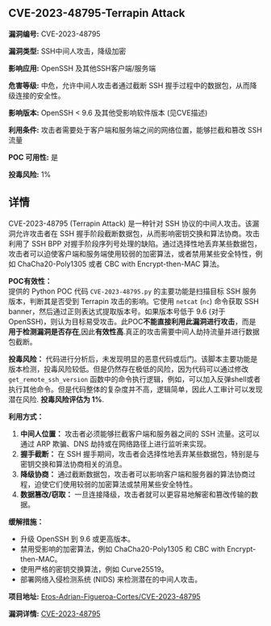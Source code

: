 ## CVE-2023-48795-Terrapin Attack

**漏洞编号:** CVE-2023-48795

**漏洞类型:** SSH中间人攻击，降级加密

**影响应用:** OpenSSH 及其他SSH客户端/服务端

**危害等级:** 中危，允许中间人攻击者通过截断 SSH 握手过程中的数据包，从而降级连接的安全性。

**影响版本:** OpenSSH < 9.6 及其他受影响软件版本 (见CVE描述)

**利用条件:** 攻击者需要处于客户端和服务端之间的网络位置，能够拦截和篡改 SSH 流量

**POC 可用性:** 是

**投毒风险:** 1%

## 详情

CVE-2023-48795 (Terrapin Attack) 是一种针对 SSH 协议的中间人攻击。该漏洞允许攻击者在 SSH 握手阶段截断数据包，从而影响密钥交换和算法协商。攻击利用了 SSH BPP 对握手阶段序列号处理的缺陷。通过选择性地丢弃某些数据包，攻击者可以迫使客户端和服务端使用较弱的加密算法，或者禁用某些安全特性，例如 ChaCha20-Poly1305 或者 CBC with Encrypt-then-MAC 算法。  

**POC有效性：**  
提供的 Python POC 代码 `CVE-2023-48795.py`  的主要功能是扫描目标 SSH 服务版本，判断其是否受到 Terrapin 攻击的影响。它使用 `netcat` (`nc`) 命令获取 SSH banner，然后通过正则表达式提取版本号。如果版本号低于 9.6 (对于 OpenSSH)，则认为目标易受攻击。此POC**不能直接利用此漏洞进行攻击**，而是**用于检测漏洞是否存在**,因此**有效性高**.真正的攻击需要中间人劫持流量并进行数据包截断。  

**投毒风险：**
代码进行分析后，未发现明显的恶意代码或后门。该脚本主要功能是版本检测，投毒风险较低。但是仍然存在极低的风险，因为代码可以通过修改 `get_remote_ssh_version` 函数中的命令执行逻辑，例如，可以加入反弹shell或者执行其他命令。但是代码整体的复杂度并不高，逻辑简单，因此人工审计可以发现潜在风险.  **投毒风险评估为 1%**. 

**利用方式：**
1.  **中间人位置：** 攻击者必须能够拦截客户端和服务器之间的 SSH 流量。这可以通过 ARP 欺骗、DNS 劫持或在网络路径上进行监听来实现。
2.  **握手截断：** 在 SSH 握手期间，攻击者会选择性地丢弃某些数据包，特别是与密钥交换和算法协商相关的消息。
3.  **降级协商：** 通过截断数据包，攻击者可以影响客户端和服务器的算法协商过程，迫使它们使用较弱的加密算法或禁用某些安全特性。
4.  **数据篡改/窃取：**  一旦连接降级，攻击者就可以更容易地解密和篡改传输的数据。

**缓解措施：**
*   升级 OpenSSH 到 9.6 或更高版本。
*   禁用受影响的加密算法，例如 ChaCha20-Poly1305 和 CBC with Encrypt-then-MAC。
*   使用严格的密钥交换算法，例如 Curve25519。
*   部署网络入侵检测系统 (NIDS) 来检测潜在的中间人攻击。

**项目地址:** [Eros-Adrian-Figueroa-Cortes/CVE-2023-48795](https://github.com/Eros-Adrian-Figueroa-Cortes/CVE-2023-48795)

**漏洞详情:** [CVE-2023-48795](https://nvd.nist.gov/vuln/detail/CVE-2023-48795)